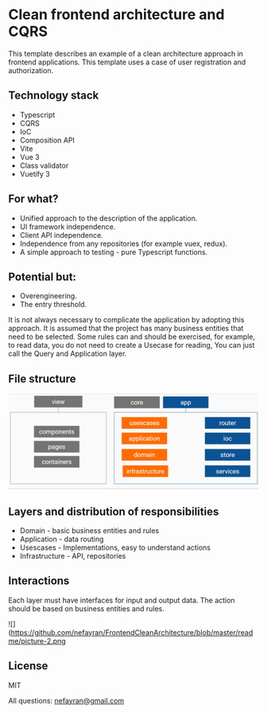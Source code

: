 # Clean frontend architecture and CQRS

This template describes an example of a clean architecture approach in frontend applications.
This template uses a case of user registration and authorization.

## Technology stack
- Typescript
- CQRS
- IoC
- Composition API
- Vite
- Vue 3
- Class validator
- Vuetify 3

## For what?
- Unified approach to the description of the application.
- UI framework independence.
- Client API independence.
- Independence from any repositories (for example vuex, redux).
- A simple approach to testing - pure Typescript functions.

## Potential but:
- Overengineering.
- The entry threshold.

It is not always necessary to complicate the application by adopting this approach.
It is assumed that the project has many business entities that need to be selected.
Some rules can and should be exercised, for example, to read data, you do not need to create a Usecase for reading,
You can just call the Query and Application layer.

## File structure

![](https://github.com/nefayran/FrontendCleanArchitecture/blob/master/readme/picture-1.png)

## Layers and distribution of responsibilities
- Domain - basic business entities and rules
- Application - data routing
- Usescases - Implementations, easy to understand actions
- Infrastructure - API, repositories

## Interactions

Each layer must have interfaces for input and output data.
The action should be based on business entities and rules.

![](https://github.com/nefayran/FrontendCleanArchitecture/blob/master/readme/picture-2.png

## License

MIT

All questions: nefayran@gmail.com